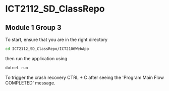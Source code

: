 # ICT2112_SD_ClassRepo

## Module 1 Group 3
To start, 
ensure that you are in the right directory 
```bash
cd ICT2112_SD_ClassRepo/ICT2106WebApp
```

then run the application using 
```bash
dotnet run
```

To trigger the crash recovery
CTRL + C after seeing the 'Program Main Flow COMPLETED' message.

